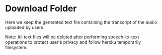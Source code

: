 # Download Folder

Here we keep the generated text file containing the transcript of the audio uploaded by users.

Note: All text files will be deleted after performing speech-to-text operations to protect user's privacy and follow heroku temporarily filesystem.